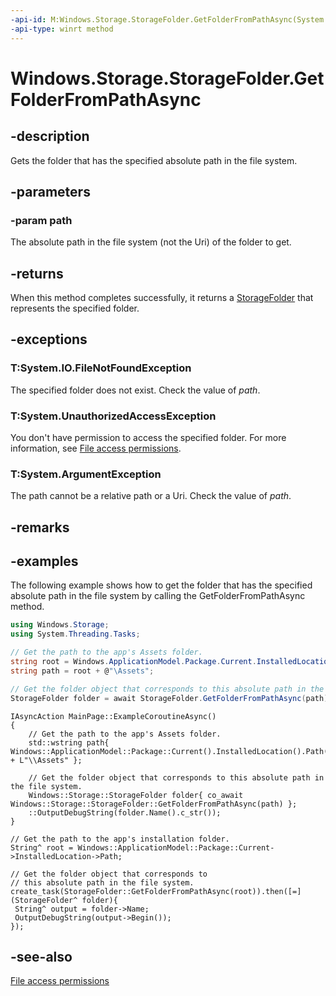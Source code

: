 ```yaml
---
-api-id: M:Windows.Storage.StorageFolder.GetFolderFromPathAsync(System.String)
-api-type: winrt method
---
```


<!-- Method syntax
public Windows.Foundation.IAsyncOperation<Windows.Storage.StorageFolder> GetFolderFromPathAsync(System.String path)
-->

# Windows.Storage.StorageFolder.GetFolderFromPathAsync

## -description
Gets the folder that has the specified absolute path in the file system.

## -parameters
### -param path
The absolute path in the file system (not the Uri) of the folder to get.

## -returns
When this method completes successfully, it returns a [StorageFolder](storagefolder.md) that represents the specified folder.

## -exceptions
### T:System.IO.FileNotFoundException

The specified folder does not exist. Check the value of *path*.

### T:System.UnauthorizedAccessException

You don't have permission to access the specified folder. For more information, see [File access permissions](/windows/uwp/files/file-access-permissions).

### T:System.ArgumentException

The path cannot be a relative path or a Uri. Check the value of *path*.

## -remarks

## -examples
The following example shows how to get the folder that has the specified absolute path in the file system by calling the GetFolderFromPathAsync method.

```csharp
using Windows.Storage;
using System.Threading.Tasks;

// Get the path to the app's Assets folder.
string root = Windows.ApplicationModel.Package.Current.InstalledLocation.Path;
string path = root + @"\Assets";

// Get the folder object that corresponds to this absolute path in the file system.
StorageFolder folder = await StorageFolder.GetFolderFromPathAsync(path);
```

```cppwinrt
IAsyncAction MainPage::ExampleCoroutineAsync()
{
    // Get the path to the app's Assets folder.
    std::wstring path{ Windows::ApplicationModel::Package::Current().InstalledLocation().Path() + L"\\Assets" };

    // Get the folder object that corresponds to this absolute path in the file system.
    Windows::Storage::StorageFolder folder{ co_await Windows::Storage::StorageFolder::GetFolderFromPathAsync(path) };
    ::OutputDebugString(folder.Name().c_str());
}
```

```cppcx
// Get the path to the app's installation folder.
String^ root = Windows::ApplicationModel::Package::Current->InstalledLocation->Path;

// Get the folder object that corresponds to
// this absolute path in the file system.
create_task(StorageFolder::GetFolderFromPathAsync(root)).then([=](StorageFolder^ folder){
 String^ output = folder->Name;
 OutputDebugString(output->Begin());
});
```

## -see-also
[File access permissions](/windows/uwp/files/file-access-permissions)
